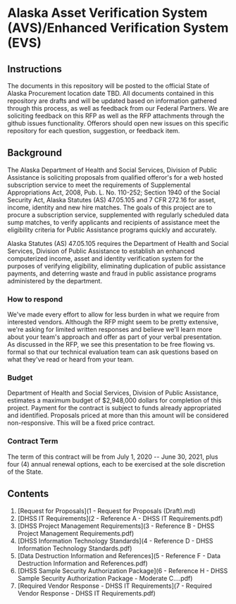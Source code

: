 # Alaska Asset Verification System (AVS)/Enhanced Verification System (EVS)

## Instructions

The documents in this repository will be posted to the official State of Alaska Procurement location date TBD. All documents contained in this repository are drafts and will be updated based on information gathered through this process, as well as feedback from our Federal Partners.
We are soliciting feedback on this RFP as well as the RFP attachments through the github issues functionality. Offerors should open new issues on this specific repository for each question, suggestion, or feedback item.


## Background

The Alaska Department of Health and Social Services, Division of Public
Assistance is soliciting proposals from qualified offeror's for a web
hosted subscription service to meet the requirements of Supplemental
Appropriations Act, 2008, Pub. L. No. 110-252; Section 1940 of the
Social Security Act, Alaska Statutes (AS) 47.05.105 and 7 CFR 272.16 for
asset, income, identity and new hire matches. The goals of this project
are to procure a subscription service, supplemented with regularly
scheduled data sump matches, to verify applicants and recipients of
assistance meet the eligibility criteria for Public Assistance programs
quickly and accurately.

Alaska Statutes (AS) 47.05.105 requires the Department of Health and
Social Services, Division of Public Assistance to establish an enhanced
computerized income, asset and identity verification system for the
purposes of verifying eligibility, eliminating duplication of public
assistance payments, and deterring waste and fraud in public assistance
programs administered by the department.

### How to respond

We've made every effort to allow for less burden in what we require from interested vendors.  Although the RFP might seem to be pretty extensive, we're asking for limited written responses and believe we'll learn more about your team's approach and offer as part of your verbal presentation.  As discussed in the RFP, we see this presentation to be free flowing vs. formal so that our technical evaluation team can ask questions based on what they've read or heard from your team.

### Budget

Department of Health and Social Services, Division of Public Assistance,
estimates a maximum budget of $2,948,000 dollars for completion of this
project. Payment for the contract is subject to funds already
appropriated and identified. Proposals priced at more than this amount will be considered non-responsive.  This will be a fixed price contract.

### Contract Term

The term of this contract will be from July 1, 2020 -- June 30, 2021,
plus four (4) annual renewal options, each to be exercised at the sole
discretion of the State.

## Contents

1. [Request for Proposals](1 - Request for Proposals (Draft).md)
2. [DHSS IT Requirements](2 - Reference A - DHSS IT Requirements.pdf)
3. [DHSS Project Management Requirements](3 - Reference B - DHSS Project Management Requirements.pdf)
4. [DHSS Information Technology Standards](4 - Reference D - DHSS Information Technology Standards.pdf)
5. [Data Destruction Information and References](5 - Reference F - Data Destruction Information and References.pdf)
6. [DHSS Sample Security Authorization Package](6 - Reference H - DHSS Sample Security Authorization Package - Moderate C....pdf)
7. [Required Vendor Response - DHSS IT Requirements](7 - Required Vendor Response - DHSS IT Requirements.pdf)
